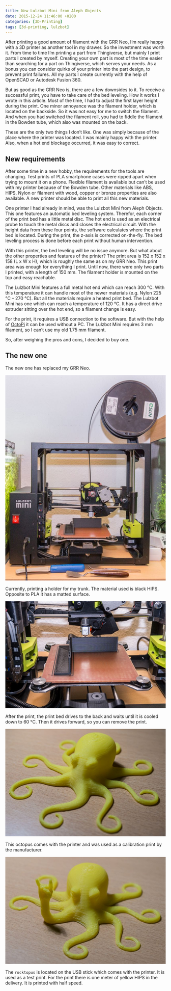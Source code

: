 ```yaml
---
title: New Lulzbot Mini from Aleph Objects
date: 2015-12-24 11:46:00 +0200
categories: [3D-Printing]
tags: [3d-printing, lulzbot]
---
```


After printing a good amount of filament with the GRR Neo, I’m really happy with a 3D printer as another tool in my drawer.
So the investment was worth it.
From time to time I’m printing a part from Thingiverse, but mainly I print parts I created by myself.
Creating your own part is most of the time easier than searching for a part on Thingiverse, which serves your needs.
As a bonus you can consider quirks of your printer into the part design, to prevent print failures.
All my parts I create currently with the help of OpenSCAD or Autodesk Fusion 360.

But as good as the GRR Neo is, there are a few downsides to it.
To receive a successful print, you have to take care of the bed leveling.
How it works I wrote in this article.
Most of the time, I had to adjust the first layer height during the print.
One minor annoyance was the filament holder, which is located on the backside.
So it was not easy for me to switch the filament.
And when you had switched the filament roll, you had to fiddle the filament in the Bowden tube, which also was mounted on the back.

These are the only two things I don’t like.
One was simply because of the place where the printer was located.
I was mainly happy with the printer.
Also, when a hot end blockage occurred, it was easy to correct.

## New requirements

After some time in a new hobby, the requirements for the tools are changing.
Test prints of PLA smartphone cases were ripped apart when trying to mount it on a phone.
Flexible filament is available but can’t be used with my printer because of the Bowden tube.
Other materials like ABS, HIPS, Nylon or filament with wood, copper or bronze properties are also available.
A new printer should be able to print all this new materials.

One printer I had already in mind, was the Lulzbot Mini from Aleph Objects.
This one features an automatic bed leveling system.
Therefor, each corner of the print bed has a little metal disc.
The hot end is used as an electrical probe to touch the metal discs and closes the electrical circuit.
With the height data from these four points, the software calculates where the print bed is located.
During the print, the z-axis is corrected on-the-fly.
The bed leveling process is done before each print without human intervention.

With this printer, the bed leveling will be no issue anymore.
But what about the other properties and features of the printer?
The print area is 152 x 152 x 158 (L x W x H), which is roughly the same as on my GRR Neo.
This print area was enough for everything I print.
Until now, there were only two parts I printed, with a length of 150 mm.
The filament holder is mounted on the top and easy reachable.

The Lulzbot Mini features a full metal hot end which can reach 300 °C.
With this temperature it can handle most of the newer materials (e.g. Nylon 225 °C – 270 °C).
But all the materials require a heated print bed.
The Lulzbot Mini has one which can reach a temperature of 120 °C.
It has a direct drive extruder sitting over the hot end, so a filament change is easy.

For the print, it requires a USB connection to the software.
But with the help of [OctoPi](https://github.com/guysoft/OctoPi) it can be used without a PC.
The Lulzbot Mini requires 3 mm filament, so I can’t use my old 1.75 mm filament.

So, after weighing the pros and cons, I decided to buy one.

## The new one

The new one has replaced my GRR Neo.

![Lulzbot Mini - Printer](/assets/img/2015-12-24-lulzbot-mini/2015-12-24-lulzbot-mini-printer.jpg)

Currently, printing a holder for my trunk.
The material used is black HIPS.
Opposite to PLA it has a matted surface.

![Lulzbot Mini - Printing](/assets/img/2015-12-24-lulzbot-mini/2015-12-24-lulzbot-mini-printing.jpg)

After the print, the print bed drives to the back and waits until it is cooled down to 60 °C.
Then it drives forward, so you can remove the print.

![Lulzbot Mini - Octopus](/assets/img/2015-12-24-lulzbot-mini/2015-12-24-lulzbot-mini-octopus.jpg)

This octopus comes with the printer and was used as a calibration print by the manufacturer.

![Lulzbot Mini - Rocktopus](/assets/img/2015-12-24-lulzbot-mini/2015-12-24-lulzbot-mini-rocktopus.jpg)

The `rocktopus` is located on the USB stick which comes with the printer.
It is used as a test print.
For the print there is one meter of yellow HIPS in the delivery.
It is printed with half speed.
